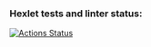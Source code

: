 ### Hexlet tests and linter status:
[![Actions Status](https://github.com/koloss96/python-project-49/actions/workflows/hexlet-check.yml/badge.svg)](https://github.com/koloss96/python-project-49/actions)
